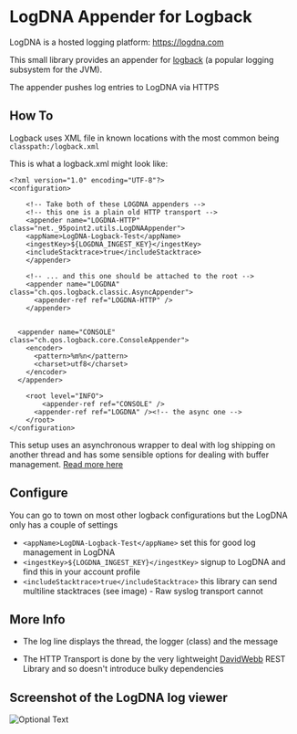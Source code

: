 # LogDNA Appender for Logback

LogDNA is a hosted logging platform: https://logdna.com

This small library provides an appender for [logback](https://logback.qos.ch) (a popular logging subsystem for the JVM). 

The appender pushes log entries to LogDNA via HTTPS

## How To

Logback uses XML file in known locations with the most common being `classpath:/logback.xml`

This is what a logback.xml might look like:

    <?xml version="1.0" encoding="UTF-8"?>
    <configuration>

        <!-- Take both of these LOGDNA appenders -->
        <!-- this one is a plain old HTTP transport -->
        <appender name="LOGDNA-HTTP" class="net._95point2.utils.LogDNAAppender">
        <appName>LogDNA-Logback-Test</appName>
        <ingestKey>${LOGDNA_INGEST_KEY}</ingestKey>
        <includeStacktrace>true</includeStacktrace>
        </appender>

        <!-- ... and this one should be attached to the root -->
        <appender name="LOGDNA" class="ch.qos.logback.classic.AsyncAppender">
          <appender-ref ref="LOGDNA-HTTP" />
        </appender>


      <appender name="CONSOLE" class="ch.qos.logback.core.ConsoleAppender">
        <encoder>
          <pattern>%m%n</pattern>
          <charset>utf8</charset>
        </encoder>
      </appender> 

        <root level="INFO">
            <appender-ref ref="CONSOLE" />
          <appender-ref ref="LOGDNA" /><!-- the async one -->
        </root>
    </configuration>
    
This setup uses an asynchronous wrapper to deal with log shipping on another thread 
and has some sensible options for dealing with buffer management. [Read more here](https://logback.qos.ch/manual/appenders.html#AsyncAppender)

## Configure

You can go to town on most other logback configurations but the LogDNA only has a couple of settings
    
* `<appName>LogDNA-Logback-Test</appName>` set this for good log management in LogDNA
* `<ingestKey>${LOGDNA_INGEST_KEY}</ingestKey>` signup to LogDNA and find this in your account profile
* `<includeStacktrace>true</includeStacktrace>` this library can send multiline stacktraces (see image) - Raw syslog transport cannot
    
## More Info

* The log line displays the thread, the logger (class) and the message

* The HTTP Transport is done by the very lightweight [DavidWebb](https://github.com/hgoebl/DavidWebb) REST Library and so doesn't introduce bulky dependencies


## Screenshot of the LogDNA log viewer

![Optional Text](../master/src/test/resources/logdna.png)
